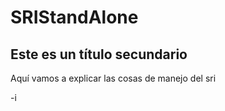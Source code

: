 # SRIStandAlone
## Este es un título secundario

Aquí vamos a explicar las cosas de manejo del sri


-i
